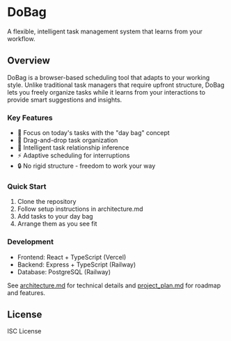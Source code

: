 # DoBag
A flexible, intelligent task management system that learns from your workflow.

## Overview
DoBag is a browser-based scheduling tool that adapts to your working style. Unlike traditional task managers that require upfront structure, DoBag lets you freely organize tasks while it learns from your interactions to provide smart suggestions and insights.

### Key Features
- 🎯 Focus on today's tasks with the "day bag" concept
- 🔄 Drag-and-drop task organization
- 🤖 Intelligent task relationship inference
- ⚡ Adaptive scheduling for interruptions
- 🔒 No rigid structure - freedom to work your way

### Quick Start
1. Clone the repository
2. Follow setup instructions in architecture.md
3. Add tasks to your day bag
4. Arrange them as you see fit

### Development
- Frontend: React + TypeScript (Vercel)
- Backend: Express + TypeScript (Railway)
- Database: PostgreSQL (Railway)

See [architecture.md](docs/architecture.md) for technical details and [project_plan.md](docs/project_plan.md) for roadmap and features.

## License
ISC License